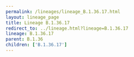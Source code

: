 ```yaml
---
permalink: /lineages/lineage_B.1.36.17.html
layout: lineage_page
title: Lineage B.1.36.17
redirect_to: ../lineage.html?lineage=B.1.36.17
lineage: B.1.36.17
parent: B.1.36
children: ['B.1.36.17']
---
```

